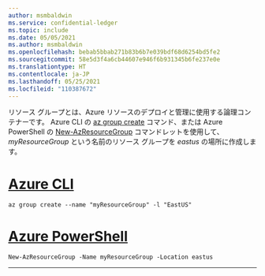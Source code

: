 ```yaml
---
author: msmbaldwin
ms.service: confidential-ledger
ms.topic: include
ms.date: 05/05/2021
ms.author: msmbaldwin
ms.openlocfilehash: bebab5bbab271b83b6b7e039bdf68d6254bd5fe2
ms.sourcegitcommit: 58e5d3f4a6cb44607e946f6b931345b6fe237e0e
ms.translationtype: HT
ms.contentlocale: ja-JP
ms.lasthandoff: 05/25/2021
ms.locfileid: "110387672"
---
```

リソース グループとは、Azure リソースのデプロイと管理に使用する論理コンテナーです。 Azure CLI の [az group create](/cli/azure/group#az_group_create) コマンド、または Azure PowerShell の [New-AzResourceGroup](/powershell/module/az.resources/new-azresourcegroup) コマンドレットを使用して、*myResourceGroup* という名前のリソース グループを *eastus* の場所に作成します。

# <a name="azure-cli"></a>[Azure CLI](#tab/azure-cli)
```azurecli
az group create --name "myResourceGroup" -l "EastUS"
```
# <a name="azure-powershell"></a>[Azure PowerShell](#tab/azurepowershell)

```azurepowershell
New-AzResourceGroup -Name myResourceGroup -Location eastus
```
---
